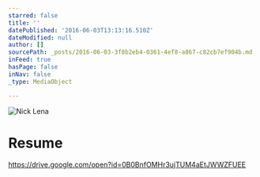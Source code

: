 ```yaml
---
starred: false
title: ''
datePublished: '2016-06-03T13:13:16.510Z'
dateModified: null
author: []
sourcePath: _posts/2016-06-03-3f8b2eb4-0361-4ef8-a867-c82cb7ef904b.md
inFeed: true
hasPage: false
inNav: false
_type: MediaObject

---
```

![Nick Lena](https://the-grid-user-content.s3-us-west-2.amazonaws.com/5c3be68f-e4cc-4bf0-95dd-a59713514df1.jpg)

# Resume

https://drive.google.com/open?id=0B0BnfOMHr3ujTUM4aEtJWWZFUEE